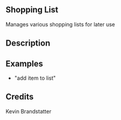 ## Shopping List
Manages various shopping lists for later use

## Description


## Examples
 * "add item to list"

## Credits
Kevin Brandstatter

